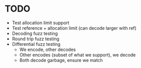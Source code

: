 # TODO

* Test allocation limit support
* Test reference + allocation limit (can decode larger with ref)
* Decoding fuzz testing
* Round trip fuzz testing
* Differential fuzz testing
    * We encode, other decodes
    * Other encodes (subset of what we support), we decode
    * Both decode garbage, ensure we match